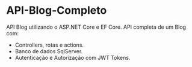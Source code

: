 # API-Blog-Completo
API Blog utilizando o ASP.NET Core e EF Core. 
API completa de um Blog com:
- Controllers, rotas e actions.
- Banco de dados SqlServer.
- Autenticação e Autorização com JWT Tokens.
